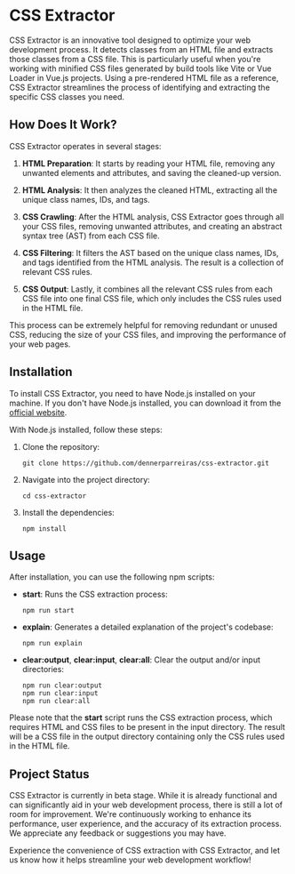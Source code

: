 # CSS Extractor

CSS Extractor is an innovative tool designed to optimize your web development process. It detects classes from an HTML file and extracts those classes from a CSS file. This is particularly useful when you're working with minified CSS files generated by build tools like Vite or Vue Loader in Vue.js projects. Using a pre-rendered HTML file as a reference, CSS Extractor streamlines the process of identifying and extracting the specific CSS classes you need.

## How Does It Work?

CSS Extractor operates in several stages:

1. **HTML Preparation**: It starts by reading your HTML file, removing any unwanted elements and attributes, and saving the cleaned-up version.

2. **HTML Analysis**: It then analyzes the cleaned HTML, extracting all the unique class names, IDs, and tags.

3. **CSS Crawling**: After the HTML analysis, CSS Extractor goes through all your CSS files, removing unwanted attributes, and creating an abstract syntax tree (AST) from each CSS file.

4. **CSS Filtering**: It filters the AST based on the unique class names, IDs, and tags identified from the HTML analysis. The result is a collection of relevant CSS rules.

5. **CSS Output**: Lastly, it combines all the relevant CSS rules from each CSS file into one final CSS file, which only includes the CSS rules used in the HTML file.

This process can be extremely helpful for removing redundant or unused CSS, reducing the size of your CSS files, and improving the performance of your web pages.

## Installation

To install CSS Extractor, you need to have Node.js installed on your machine. If you don't have Node.js installed, you can download it from the [official website](https://nodejs.org/).

With Node.js installed, follow these steps:

1. Clone the repository:
   ```
   git clone https://github.com/dennerparreiras/css-extractor.git
   ```
2. Navigate into the project directory:
   ```
   cd css-extractor
   ```
3. Install the dependencies:
   ```
   npm install
   ```

## Usage

After installation, you can use the following npm scripts:

- **start**: Runs the CSS extraction process:
  ```
  npm run start
  ```
- **explain**: Generates a detailed explanation of the project's codebase:
  ```
  npm run explain
  ```
- **clear:output**, **clear:input**, **clear:all**: Clear the output and/or input directories:
  ```
  npm run clear:output
  npm run clear:input
  npm run clear:all
  ```

Please note that the **start** script runs the CSS extraction process, which requires HTML and CSS files to be present in the input directory. The result will be a CSS file in the output directory containing only the CSS rules used in the HTML file.

## Project Status

CSS Extractor is currently in beta stage. While it is already functional and can significantly aid in your web development process, there is still a lot of room for improvement. We're continuously working to enhance its performance, user experience, and the accuracy of its extraction process. We appreciate any feedback or suggestions you may have.

Experience the convenience of CSS extraction with CSS Extractor, and let us know how it helps streamline your web development workflow!
